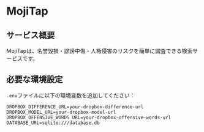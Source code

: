 # MojiTap

## サービス概要
MojiTapは、名誉毀損・誹謗中傷・人権侵害のリスクを簡単に調査できる検索サービスです。

## 必要な環境設定
`.env`ファイルに以下の環境変数を追加してください：

```plaintext
DROPBOX_DIFFERENCE_URL=your-dropbox-difference-url
DROPBOX_MODEL_URL=your-dropbox-model-url
DROPBOX_OFFENSIVE_WORDS_URL=your-dropbox-offensive-words-url
DATABASE_URL=sqlite:///database.db
